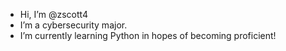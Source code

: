 - Hi, I’m @zscott4
- I’m a cybersecurity major.
- I’m currently learning Python in hopes of becoming proficient!
